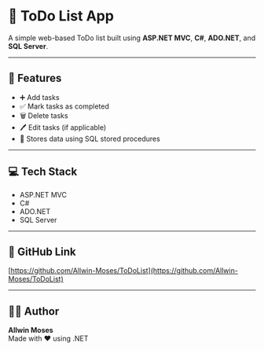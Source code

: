 # 📝 ToDo List App

A simple web-based ToDo list built using **ASP.NET MVC**, **C#**, **ADO.NET**, and **SQL Server**.

---

## 🚀 Features

- ➕ Add tasks  
- ✅ Mark tasks as completed  
- 🗑️ Delete tasks  
- 🖊️ Edit tasks (if applicable)  
- 🧠 Stores data using SQL stored procedures

---

## 💻 Tech Stack

- ASP.NET MVC  
- C#  
- ADO.NET  
- SQL Server

---

## 🔗 GitHub Link

[https://github.com/Allwin-Moses/ToDoList](https://github.com/Allwin-Moses/ToDoList)

---

## 🙋‍♂️ Author

**Allwin Moses**  
Made with ❤️ using .NET
